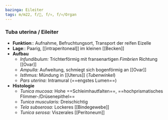 ```yaml
---
bazinga: Eileiter
tags: m/m22, f/🦩, f/💀, f/💀/Organ
---
```

### Tuba uterina / Eileiter
- **Funktion**:: Aufnahme, Befruchtungsort, Transport der reifen Eizelle
- **Lage**:: Paarig, [[intraperitoneal]] im kleinen [[Becken]]
- **Aufbau**
	- *Infundibulum:* Trichterförmig mit fransenartigen *Fimbrien* Richtung [[Ovar]]
	- *Ampulla:* Aufweitung, schmiegt sich bogenförmig an [[Ovar]]
	- *Isthmus:* Mündung in [[Uterus]] (*Tubenwinkel*)
	- *Pars uterina:* Intramural (==engstes Lumen==)
- **Histologie**
	- *Tunica mucosa:* Hohe ==Schleimhautfalten==, ==hochprismatisches Flimmer-/Drüsenepithel==
	- *Tunica muscularis:* Dreischichtig
	- *Tela subserosa:* Lockeres [[Bindegewebe]]
	- *Tunica serosa:* Viszerales [[Peritoneum]]